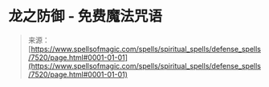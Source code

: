 <!--yml

category: 未分类

date: 2024-06-12 18:42:35

-->

# 龙之防御 - 免费魔法咒语

> 来源：[https://www.spellsofmagic.com/spells/spiritual_spells/defense_spells/7520/page.html#0001-01-01](https://www.spellsofmagic.com/spells/spiritual_spells/defense_spells/7520/page.html#0001-01-01)
